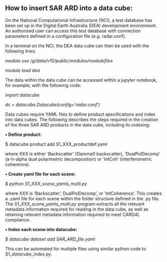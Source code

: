 ## How to insert SAR ARD into a data cube:

On the National Computational Infrastructure (NCI), a test database has been set up in the Digital Earth Australia (DEA) development environment. 
An authorised user can access this test database with connection parameters defined in a configuration file (e.g. radar.conf).

In a terminal on the NCI, the DEA data cube can then be used with the following lines:

*module use /g/data/v10/public/modules/modulefiles*

*module load dea*

The data within the data cube can be accessed within a jupyter notebook, for example, with the following code:

*import datacube*

*dc = datacube.Datacube(config=’radar.conf’)*

Data cubes require YAML files to define product specifications and index into data cubes. 
The following describes the steps required in the creation of the three SAR ARD products in the data cube, including its indexing:

**•	Define product:**

$ datacube product add S1_XXX_productdef.yaml

where XXX is either ‘Backscatter’ (Gamma0 backscatter), ‘DualPolDecomp’ (a-h-alpha dual polarimetric decomposition) 
or ‘IntCoh’ (interferometric coherence). 

**•	Create yaml file for each scene:**

*$ python S1_XXX_scene_yamls_multi.py*

where *XXX* is ‘Backscatter’, DualPolDecomp’, or ‘IntCoherence’. 
This creates a .yaml file for each scene within the folder structure defined in the .py file. 
The *S1_XXX_scene_yamls_multi.py* program extracts all the relevant metadata information required for reading in the data cube, 
as well as retaining relevant metadata information required to meet CARD4L compliance.

**•	Index each scene into datacube:**

*$ datacube dataset add SAR_ARD_file.yaml*

This can be automated for multiple files using similar python code to *S1_datacube_index.py*.
